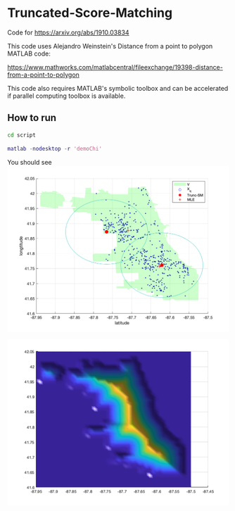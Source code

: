 # Truncated-Score-Matching
Code for https://arxiv.org/abs/1910.03834

This code uses Alejandro Weinstein's Distance from a point to polygon MATLAB code: 

https://www.mathworks.com/matlabcentral/fileexchange/19398-distance-from-a-point-to-polygon

This code also requires MATLAB's symbolic toolbox and can be accelerated if parallel computing toolbox is available. 

## How to run
```bash
cd script
```
```matlab
matlab -nodesktop -r 'demoChi'
```

You should see
![Chicago Crime Dataset Gaussian Mixture Fit](script/n_513.png)

![g0 on Chicago boundary](script/gChi.png)